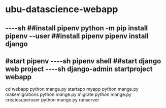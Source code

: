 # ubu-datascience-webapp

----sh
##install pipenv
python -m pip install pipenv --user
##install pipenv
pipenv install django
------
#start pipenv
----sh
pipenv shell
##start django web project
----sh
django-admin startproject webapp
-----
cd webapp
python mange.py startapp myapp
python mange.py makemigrations
python mange.py migrate
python mange.py createsuperuser
python mange.py runserver
